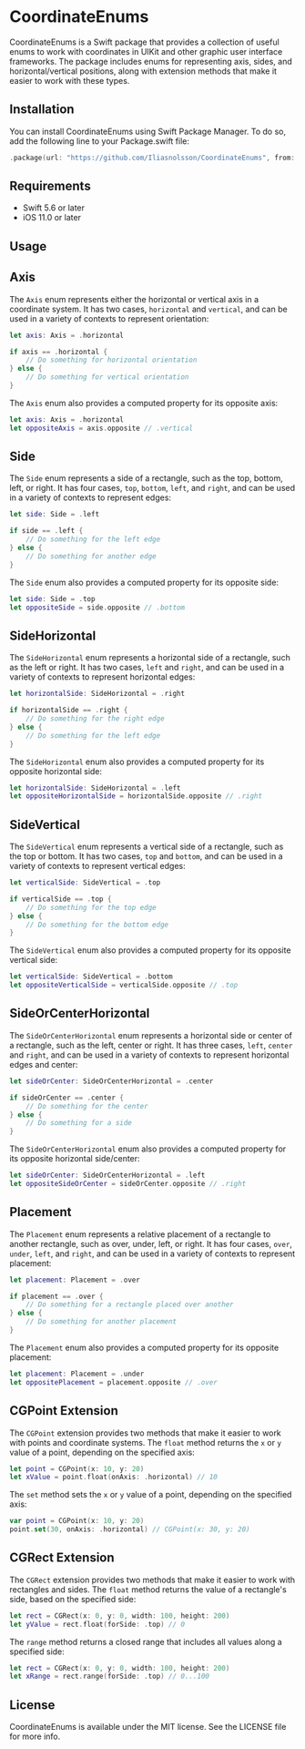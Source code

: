# CoordinateEnums

CoordinateEnums is a Swift package that provides a collection of useful enums to work with coordinates in UIKit and other graphic user interface frameworks. The package includes enums for representing axis, sides, and horizontal/vertical positions, along with extension methods that make it easier to work with these types.

Installation
------------

You can install CoordinateEnums using Swift Package Manager. To do so, add the following line to your Package.swift file:

```swift
.package(url: "https://github.com/Iliasnolsson/CoordinateEnums", from:  "1.0.0"..<"2.0.0")
```

Requirements
------------

*   Swift 5.6 or later
*   iOS 11.0 or later


Usage
------------


Axis
----

The `Axis` enum represents either the horizontal or vertical axis in a coordinate system. It has two cases, `horizontal` and `vertical`, and can be used in a variety of contexts to represent orientation:

```swift
let axis: Axis = .horizontal

if axis == .horizontal {
    // Do something for horizontal orientation
} else {
    // Do something for vertical orientation
}
```

The `Axis` enum also provides a computed property for its opposite axis:


```swift
let axis: Axis = .horizontal
let oppositeAxis = axis.opposite // .vertical
```

Side
----

The `Side` enum represents a side of a rectangle, such as the top, bottom, left, or right. It has four cases, `top`, `bottom`, `left`, and `right`, and can be used in a variety of contexts to represent edges:


```swift
let side: Side = .left

if side == .left {
    // Do something for the left edge
} else {
    // Do something for another edge
}
```

The `Side` enum also provides a computed property for its opposite side:


```swift
let side: Side = .top
let oppositeSide = side.opposite // .bottom
```

SideHorizontal
--------------

The `SideHorizontal` enum represents a horizontal side of a rectangle, such as the left or right. It has two cases, `left` and `right`, and can be used in a variety of contexts to represent horizontal edges:


```swift
let horizontalSide: SideHorizontal = .right

if horizontalSide == .right {
    // Do something for the right edge
} else {
    // Do something for the left edge
}
```

The `SideHorizontal` enum also provides a computed property for its opposite horizontal side:


```swift
let horizontalSide: SideHorizontal = .left
let oppositeHorizontalSide = horizontalSide.opposite // .right
```

SideVertical
------------

The `SideVertical` enum represents a vertical side of a rectangle, such as the top or bottom. It has two cases, `top` and `bottom`, and can be used in a variety of contexts to represent vertical edges:


```swift
let verticalSide: SideVertical = .top

if verticalSide == .top {
    // Do something for the top edge
} else {
    // Do something for the bottom edge
}
```

The `SideVertical` enum also provides a computed property for its opposite vertical side:


```swift
let verticalSide: SideVertical = .bottom
let oppositeVerticalSide = verticalSide.opposite // .top
```

SideOrCenterHorizontal
----------------------

The `SideOrCenterHorizontal` enum represents a horizontal side or center of a rectangle, such as the left, center or right. It has three cases, `left`, `center` and `right`, and can be used in a variety of contexts to represent horizontal edges and center:


```swift
let sideOrCenter: SideOrCenterHorizontal = .center

if sideOrCenter == .center {
    // Do something for the center
} else {
    // Do something for a side
}
```

The `SideOrCenterHorizontal` enum also provides a computed property for its opposite horizontal side/center:


```swift
let sideOrCenter: SideOrCenterHorizontal = .left
let oppositeSideOrCenter = sideOrCenter.opposite // .right
```

Placement
---------

The `Placement` enum represents a relative placement of a rectangle to another rectangle, such as over, under, left, or right. It has four cases, `over`, `under`, `left`, and `right`, and can be used in a variety of contexts to represent placement:


```swift
let placement: Placement = .over

if placement == .over {
    // Do something for a rectangle placed over another
} else {
    // Do something for another placement
}
```

The `Placement` enum also provides a computed property for its opposite placement:


```swift
let placement: Placement = .under
let oppositePlacement = placement.opposite // .over
```

CGPoint Extension
-----------------

The `CGPoint` extension provides two methods that make it easier to work with points and coordinate systems. The `float` method returns the `x` or `y` value of a point, depending on the specified axis:


```swift
let point = CGPoint(x: 10, y: 20)
let xValue = point.float(onAxis: .horizontal) // 10
```

The `set` method sets the `x` or `y` value of a point, depending on the specified axis:


```swift
var point = CGPoint(x: 10, y: 20)
point.set(30, onAxis: .horizontal) // CGPoint(x: 30, y: 20)
```

CGRect Extension
----------------

The `CGRect` extension provides two methods that make it easier to work with rectangles and sides. The `float` method returns the value of a rectangle's side, based on the specified side:


```swift
let rect = CGRect(x: 0, y: 0, width: 100, height: 200)
let yValue = rect.float(forSide: .top) // 0
```

The `range` method returns a closed range that includes all values along a specified side:


```swift
let rect = CGRect(x: 0, y: 0, width: 100, height: 200)
let xRange = rect.range(forSide: .top) // 0...100
```

License
-------

CoordinateEnums is available under the MIT license. See the LICENSE file for more info.

